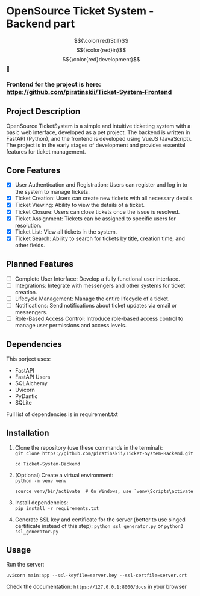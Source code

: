 # OpenSource Ticket System - Backend part

$${\color{red}Still}$$ $${\color{red}in}$$ $${\color{red}development}$$ 🚧

### Frontend for the project is here: https://github.com/piratinskii/Ticket-System-Frontend

## Project Description

OpenSource TicketSystem is a simple and intuitive ticketing system with a basic web interface, developed as a pet project. The backend is written in FastAPI (Python),
and the frontend is developed using VueJS (JavaScript). The project is in the early stages of development and provides essential features for ticket management.

## Core Features

- [x] User Authentication and Registration: Users can register and log in to the system to manage tickets.
- [x] Ticket Creation: Users can create new tickets with all necessary details.
- [x] Ticket Viewing: Ability to view the details of a ticket.
- [x] Ticket Closure: Users can close tickets once the issue is resolved.
- [x] Ticket Assignment: Tickets can be assigned to specific users for resolution.
- [x] Ticket List: View all tickets in the system.
- [x] Ticket Search: Ability to search for tickets by title, creation time, and other fields.

## Planned Features

- [ ] Complete User Interface: Develop a fully functional user interface.
- [ ] Integrations: Integrate with messengers and other systems for ticket creation.
- [ ] Lifecycle Management: Manage the entire lifecycle of a ticket.
- [ ] Notifications: Send notifications about ticket updates via email or messengers.
- [ ] Role-Based Access Control: Introduce role-based access control to manage user permissions and access levels.

## Dependencies

This porject uses:
- FastAPI
- FastAPI Users
- SQLAlchemy
- Uvicorn
- PyDantic
- SQLite

Full list of dependencies is in requirement.txt

## Installation 

1. Clone the repository (use these commands in the terminal):    
   ```git clone https://github.com/piratinskii/Ticket-System-Backend.git```
   
   ```cd Ticket-System-Backend``` 

2. (Optional) Create a virtual environment:   
   ```python -m venv venv```
   
   ```source venv/bin/activate  # On Windows, use `venv\Scripts\activate```

3. Install dependencies:    
   ```pip install -r requirements.txt```

4. Generate SSL key and certificate for the server (better to use singed certificate instead of this step):
   ```python ssl_generator.py``` or ```python3 ssl_generator.py```

## Usage 

Run the server: 

```uvicorn main:app --ssl-keyfile=server.key --ssl-certfile=server.crt```

Check the documentation:
```https://127.0.0.1:8000/docs``` in your browser
